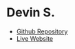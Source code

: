 # Devin S.

- [Github Repository](https://github.com/Devdadude/Final-Project)
- [Live Website](https://devdadude.github.io/Final-Project/)
